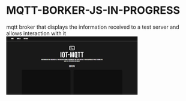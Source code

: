 # MQTT-BORKER-JS-IN-PROGRESS
mqtt broker that displays the information received to a test server and allows interaction with it
  <img src="./assets/screenshot-1.png" width="350" title="hover text">
